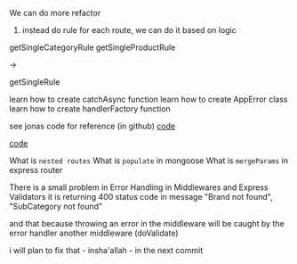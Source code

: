 We can do more refactor

1. instead do rule for each route, we can do it based on logic

getSingleCategoryRule
getSingleProductRule

->

getSingleRule

<!--  -->

learn how to create catchAsync function
learn how to create AppError class
learn how to create handlerFactory function

see jonas code for reference (in github)
[code](https://github.com/sdmisra/SchmedtmannNodeCourse/blob/main/4-natours/after-section-14/controllers/userController.js)

[code](https://github.com/Boghdady/udemy-build-ecommerce-api-using-nodejs/blob/master/services/handlersFactory.js)

<!--  -->

What is `nested routes`
What is `populate` in mongoose
What is `mergeParams` in express router

<!--  -->

There is a small problem in Error Handling in Middlewares and Express Validators
it is returning 400 status code in message "Brand not found", "SubCategory not found"

and that because throwing an error in the middleware will be caught by the error handler another middleware (doValidate)

i will plan to fix that - insha'allah - in the next commit
